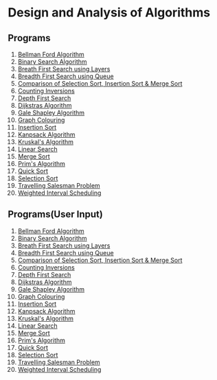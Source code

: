 # Design and Analysis of Algorithms

## Programs
1. [Bellman Ford Algorithm](Programs/Bellman&#32;Ford.py)
2. [Binary Search Algorithm](Programs/Binary&#32;Search.py)
3. [Breath First Search using Layers](Programs/Breadth&#32;First&#32;Search(Layers).py)
4. [Breadth First Search using Queue](Programs/Breadth&#32;First&#32;Search(Queue).py)
5. [Comparison of Selection Sort, Insertion Sort & Merge Sort](Programs/Comparisons.py)
6. [Counting Inversions](Programs/Counting&#32;Inversions.py)
7. [Depth First Search](Programs/Depth&#32;First&#32;Search.py)
8. [Dijkstras Algorithm ](Programs/Dijkstras.py)
9. [Gale Shapley Algorithm](Programs/Gale&#32;Shapley.py)
10. [Graph Colouring](Programs/Graph&#32;colouring.py)
11. [Insertion Sort](Programs/Insertion&#32;Sort.py)
12. [Kanpsack Algorithm](Programs/Knapsack.py)
13. [Kruskal's Algorithm](Programs/Kruskal.py)
14. [Linear Search](Programs/Linear&#32;Search.py)
15. [Merge Sort](Programs/Merge&#32;Sort.py)
16. [Prim's Algorithm](Programs/Prim.py)
17. [Quick Sort](Programs/Quick&#32;Sort.py)
18. [Selection Sort](Programs/Selection&#32;Sort.py)
19. [Travelling Salesman Problem](Programs/Travelling&#32;Salesman&#32;Problem.py)
20. [Weighted Interval Scheduling](Programs/Weighted&#32;Intervel&#32;Scheduling.py)

## Programs(User Input)
1. [Bellman Ford Algorithm](Programs(User&#32;Input)/Bellman&#32;Ford.py)
2. [Binary Search Algorithm](Programs(User&#32;Input)/Binary&#32;Search.py)
3. [Breath First Search using Layers](Programs(User&#32;Input)/Breadth&#32;First&#32;Search(Layers).py)
4. [Breadth First Search using Queue](Programs(User&#32;Input)/Breadth&#32;First&#32;Search(Queue).py)
5. [Comparison of Selection Sort, Insertion Sort & Merge Sort](Programs(User&#32;Input)/Comparisons.py)
6. [Counting Inversions](Programs(User&#32;Input)/Counting&#32;Inversions.py)
7. [Depth First Search](Programs(User&#32;Input)/Depth&#32;First&#32;Search.py)
8. [Dijkstras Algorithm ](Programs(User&#32;Input)/Dijkstras.py)
9. [Gale Shapley Algorithm](Programs(User&#32;Input)/Gale&#32;Shapley.py)
10. [Graph Colouring](Programs(User&#32;Input)/Graph&#32;colouring.py)
11. [Insertion Sort](Programs(User&#32;Input)/Insertion&#32;Sort.py)
12. [Kanpsack Algorithm](Programs(User&#32;Input)/Knapsack.py)
13. [Kruskal's Algorithm](Programs(User&#32;Input)/Kruskal.py)
14. [Linear Search](Programs(User&#32;Input)/Linear&#32;Search.py)
15. [Merge Sort](Programs(User&#32;Input)/Merge&#32;Sort.py)
16. [Prim's Algorithm](Programs(User&#32;Input)/Prim.py)
17. [Quick Sort](Programs(User&#32;Input)/Quick&#32;Sort.py)
18. [Selection Sort](Programs(User&#32;Input)/Selection&#32;Sort.py)
19. [Travelling Salesman Problem](Programs(User&#32;Input)/Travelling&#32;Salesman&#32;Problem.py)
20. [Weighted Interval Scheduling](Programs(User&#32;Input)/Weighted&#32;Intervel&#32;Scheduling.py)